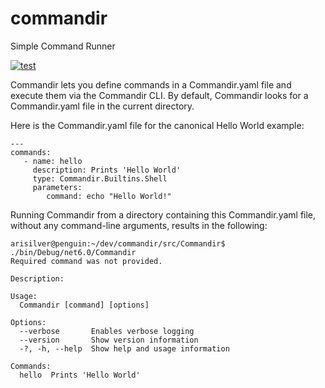# commandir
Simple Command Runner 

[![test](https://github.com/silvera/commandir/actions/workflows/build-and-test.yml/badge.svg)](https://github.com/silvera/commandir/actions/workflows/build-and-test.yml)

Commandir lets you define commands in a Commandir.yaml file and execute them via the Commandir CLI. By default, Commandir looks for a Commandir.yaml file in the current directory. 

Here is the Commandir.yaml file for the canonical Hello World example:

```
---
commands:
   - name: hello
     description: Prints 'Hello World'
     type: Commandir.Builtins.Shell
     parameters:
        command: echo "Hello World!"
```

Running Commandir from a directory containing this Commandir.yaml file, without any command-line arguments, results in the following:

```
arisilver@penguin:~/dev/commandir/src/Commandir$ ./bin/Debug/net6.0/Commandir
Required command was not provided.

Description:

Usage:
  Commandir [command] [options]

Options:
  --verbose       Enables verbose logging
  --version       Show version information
  -?, -h, --help  Show help and usage information

Commands:
  hello  Prints 'Hello World'
```

